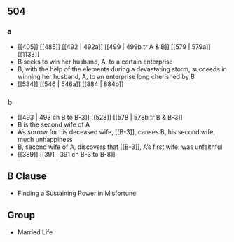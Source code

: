 ## 504
### a
- [[405]] [[485]] [[492 | 492a]] [[499 | 499b tr A &amp; B]] [[579 | 579a]] [[1133]] 
- B seeks to win her husband, A, to a certain enterprise
- B, with the help of the elements during a devastating storm, succeeds in winning her husband, A, to an enterprise long cherished by B
- [[534]] [[546 | 546a]] [[884 | 884b]] 

### b
- [[493 | 493 ch B to B-3]] [[528]] [[578 | 578b tr B &amp; B-3]] 
- B is the second wife of A
- A’s sorrow for his deceased wife, [[B-3]], causes B, his second wife, much unhappiness
- B, second wife of A, discovers that [[B-3]], A’s first wife, was unfaithful
- [[389]] [[391 | 391 ch B-3 to B-8]] 

## B Clause
- Finding a Sustaining Power in Misfortune

## Group
- Married Life

